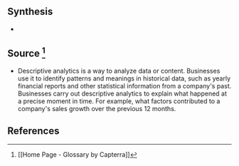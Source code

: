 ## Synthesis
- 
## Source [^1]
- Descriptive analytics is a way to analyze data or content. Businesses use it to identify patterns and meanings in historical data, such as yearly financial reports and other statistical information from a company's past. Businesses carry out descriptive analytics to explain what happened at a precise moment in time. For example, what factors contributed to a company's sales growth over the previous 12 months.
## References

[^1]: [[Home Page - Glossary by Capterra]]